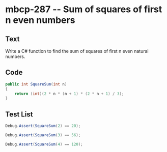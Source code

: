 # mbcp-287 -- Sum of squares of first n even numbers

## Text

Write a C# function to find the sum of squares of first n even natural numbers.

## Code

```csharp
public int SquareSum(int n)  
{  
    return (int)(2 * n * (n + 1) * (2 * n + 1) / 3);  
}
```

## Test List

```csharp
Debug.Assert(SquareSum(2) == 20);
```

```csharp
Debug.Assert(SquareSum(3) == 56);
```

```csharp
Debug.Assert(SquareSum(4) == 120);
```
